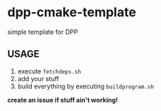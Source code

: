 # dpp-cmake-template
simple template for DPP

## USAGE
1. execute `fetchdeps.sh`
2. add your stuff
3. build everything by executing `buildprogram.sh`

**create an issue if stuff ain't working!**

